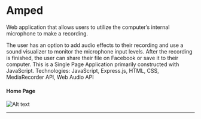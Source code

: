 # Amped
Web application that allows users to utilize the computer’s internal microphone to make a recording.

  The user has an option to add audio effects to their recording and use a sound visualizer to monitor the microphone input levels. After the recording is finished, the user can share their file on Facebook or save it to their computer. This is a Single Page Application primarily constructed with JavaScript. 
Technologies: JavaScript, Express.js, HTML, CSS, MediaRecorder API, Web Audio API 


#### Home Page ####
![Alt text](/app/public/images/Amped3.png)
***

